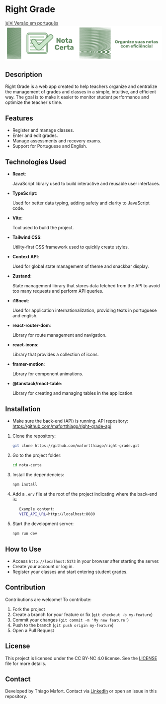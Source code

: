 # Right Grade

[🇧🇷 Versão em português](./README.pt.md)
![Nota Certa Banner](https://github.com/mafortthiago/right-grade/blob/main/public/fundo.png?raw=true)

## Description

Right Grade is a web app created to help teachers organize and centralize the management of grades and classes in a simple, intuitive, and efficient way. The goal is to make it easier to monitor student performance and optimize the teacher's time.

## Features

- Register and manage classes.
- Enter and edit grades.
- Manage assessments and recovery exams.
- Support for Portuguese and English.

## Technologies Used

- **React**:

  JavaScript library used to build interactive and reusable user interfaces.

- **TypeScript**:

  Used for better data typing, adding safety and clarity to JavaScript code.

- **Vite**:

  Tool used to build the project.

- **Tailwind CSS**:

  Utility-first CSS framework used to quickly create styles.

- **Context API**:

  Used for global state management of theme and snackbar display.

- **Zustand**:

  State management library that stores data fetched from the API to avoid too many requests and perform API queries.

- **i18next**:

  Used for application internationalization, providing texts in portuguese and english.

- **react-router-dom**:

  Library for route management and navigation.

- **react-icons**:

  Library that provides a collection of icons.

- **framer-motion**:

  Library for component animations.

- **@tanstack/react-table**:

  Library for creating and managing tables in the application.

## Installation

- Make sure the back-end (API) is running. API repository:
  https://github.com/mafortthiago/right-grade-api

1. Clone the repository:
   ```bash
   git clone https://github.com/mafortthiago/right-grade.git
   ```
2. Go to the project folder:
   ```bash
   cd nota-certa
   ```
3. Install the dependencies:

   ```bash
   npm install
   ```

4. Add a `.env` file at the root of the project indicating where the back-end is:
   ```bash
      Example content:
      VITE_API_URL=http://localhost:8080
   ```
5. Start the development server:
   ```bash
   npm run dev
   ```

## How to Use

- Access `http://localhost:5173` in your browser after starting the server.
- Create your account or log in.
- Register your classes and start entering student grades.

## Contribution

Contributions are welcome! To contribute:

1. Fork the project
2. Create a branch for your feature or fix (`git checkout -b my-feature`)
3. Commit your changes (`git commit -m 'My new feature'`)
4. Push to the branch (`git push origin my-feature`)
5. Open a Pull Request

## License

This project is licensed under the CC BY-NC 4.0 license. See the [LICENSE](LICENSE) file for more details.

## Contact

Developed by Thiago Mafort. Contact via [LinkedIn](https://www.linkedin.com/in/thiago-mafort/) or open an issue in this repository.

